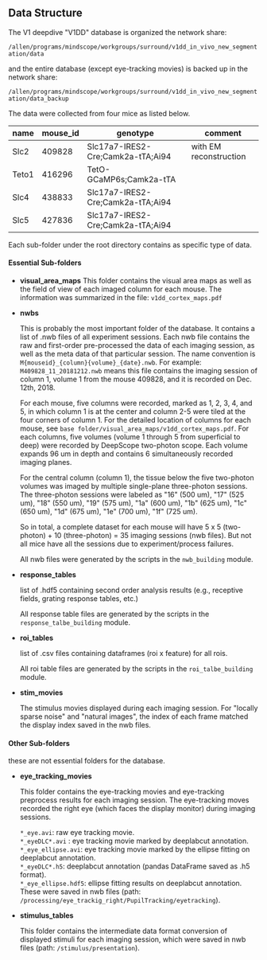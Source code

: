 
## Data Structure
The V1 deepdive "V1DD" database is organized the network share:  

`/allen/programs/mindscope/workgroups/surround/v1dd_in_vivo_new_segmentation/data`

and the entire database (except eye-tracking movies) is backed up in the network share:  

`/allen/programs/mindscope/workgroups/surround/v1dd_in_vivo_new_segmentation/data_backup`

The data were collected from four mice as listed below.

 | name  | mouse_id | genotype                          | comment                |   
 | ----- | -------- | --------------------------------- | ---------------------- |  
 | Slc2  | 409828   | Slc17a7-IRES2-Cre;Camk2a-tTA;Ai94 | with EM reconstruction | 
 | Teto1 | 416296   | TetO-GCaMP6s;Camk2a-tTA           |                        | 
 | Slc4  | 438833   | Slc17a7-IRES2-Cre;Camk2a-tTA;Ai94 |                        |  
 | Slc5  | 427836   | Slc17a7-IRES2-Cre;Camk2a-tTA;Ai94 |                        |  

Each sub-folder under the root directory contains as specific type of data.
 
#### Essential Sub-folders
 
 * **visual_area_maps**
    This folder contains the visual area maps as well as the field of view of each imaged column for each mouse. The information was summarized in the file: `v1dd_cortex_maps.pdf`


 * **nwbs**

    This is probably the most important folder of the database. It contains a list of .nwb files of all experiment sessions. Each nwb file contains the raw and first-order pre-processed the data of each imaging session, as well as the meta data of that particular session. The name convention is `M{mouseid}_{column}{volume}_{date}.nwb`. For example: `M409828_11_20181212.nwb` means this file contains the imaging session of column 1, volume 1 from the mouse 409828, and it is recorded on Dec. 12th, 2018. 

    For each mouse, five columns were recorded, marked as 1, 2, 3, 4, and 5, in which column 1 is at the center and column 2-5 were tiled at the four corners of column 1. For the detailed location of columns for each mouse, see `base folder/visual_area_maps/v1dd_cortex_maps.pdf`. For each columns, five volumes (volume 1 through 5 from superficial to deep) were recorded by DeepScope two-photon scope. Each volume expands 96 um in depth and contains 6 simultaneously recorded imaging planes.

    For the central column (column 1), the tissue below the five two-photon volumes was imaged by multiple single-plane three-photon sessions. The three-photon sessions were labeled as "16" (500 um), "17" (525 um), "18" (550 um), "19" (575 um), "1a" (600 um), "1b" (625 um), "1c" (650 um), "1d" (675 um), "1e" (700 um), "1f" (725 um).

    So in total, a complete dataset for each mouse will have 5 x 5 (two-photon) + 10 (three-photon) = 35 imaging sessions (nwb files). But not all mice have all the sessions due to experiment/process failures.  

    All nwb files were generated by the scripts in the `nwb_building` module.

 * **response_tables** 

    list of .hdf5 containing second order analysis results (e.g., receptive fields, grating response tables, etc.)

    All response table files are generated by the scripts in the `response_talbe_building` module.
 
 * **roi_tables** 

    list of .csv files containing dataframes (roi x feature) for all rois. 

    All roi table files are generated by the scripts in the `roi_talbe_building` module. 
 
 * **stim_movies**

    The stimulus movies displayed during each imaging session. For "locally sparse noise" and "natural images", the index of each frame matched the display index saved in the nwb files.

 

#### Other Sub-folders
these are not essential folders for the database.

 * **eye\_tracking\_movies**
    
    This folder contains the eye-tracking movies and eye-tracking preprocess results for each imaging session. The eye-tracking moves recorded the right eye (which faces the display monitor) during imaging sessions.

    `*_eye.avi`: raw eye tracking movie.  
    `*_eyeDLC*.avi` : eye tracking movie marked by deeplabcut annotation.  
    `*_eye_ellipse.avi`: eye tracking movie marked by the ellipse fitting on deeplabcut annotation.  
    `*_eyeDLC*.h5`: deeplabcut annotation (pandas DataFrame saved as .h5 format).  
    `*_eye_ellipse.hdf5`: ellipse fitting results on deeplabcut annotation. These were saved in nwb files (path: `/processing/eye_trackig_right/PupilTracking/eyetracking`).

 * **stimulus_tables**
    
    This folder contains the intermediate data format conversion of displayed stimuli for each imaging session, which were saved in nwb files (path: `/stimulus/presentation`).   

